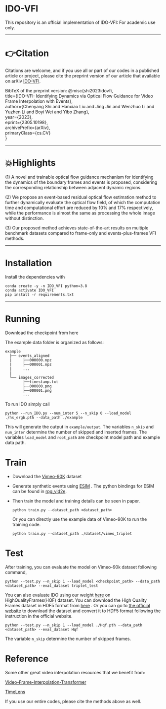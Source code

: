 # IDO-VFI
This repository is an official implementation of IDO-VFI:
For academic use only.

****
# 👉Citation   

Citations are welcome, and if you use all or part of our codes in a published article or project, please cite the preprint version of our article that available on arXiv [IDO-VFI](https://arxiv.org/abs/2305.10198).

BibTeX of the preprint version:
@misc{shi2023idovfi,  
title={IDO-VFI: Identifying Dynamics via Optical Flow Guidance for Video Frame Interpolation with Events},  
author={Chenyang Shi and Hanxiao Liu and Jing Jin and Wenzhuo Li and Yuzhen Li and Boyi Wei and Yibo Zhang},  
year={2023},  
eprint={2305.10198},  
archivePrefix={arXiv},  
primaryClass={cs.CV}  
}

****
# 💥Highlights

(1) A novel and trainable optical flow guidance mechanism for identifying the dynamics of the boundary frames and events is proposed, considering the corresponding relationship between adjacent dynamic regions.

(2) We propose an event-based residual optical flow estimation method to further dynamically evaluate the optical flow field, of which the computation time and computational effort are reduced by 10% and 17% respectively, while the performance is almost the same as processing the whole image without distinction.

(3) Our proposed method achieves state-of-the-art results on multiple benchmark datasets compared to frame-only and events-plus-frames VFI methods.

****

# Installation

Install the dependencies with

```
conda create -y -n IDO_VFI python=3.8
conda activate IDO_VFI
pip install -r requirements.txt
```

****

# Running

Download the checkpoint from here

The example data folder is organized as follows:

```
example
  ├── events_aligned
  |		├──000000.npz
  |		├──000001.npz
  |		...
  |
  └── images_corrected
  		├──timestamp.txt
  		├──000000.png
 		├──000001.png
 		...
```

To run IDO simply call

```
python --run_IDO.py --num_inter 5 --n_skip 0 --load_model ./hs_ergb.pth --data_path ./example
```

This will generate the output in `example/output`. The variables `n_skip` and `num_inter` determine the number of skipped and inserted frames. The variables  `load_model`  and `root_path` are  checkpoint model path and example data path. 

# Train

- Download the [Vimeo-90K](http://toflow.csail.mit.edu/) dataset 
- Generate  synthetic events using [ESIM](https://rpg.ifi.uzh.ch/docs/CORL18_Rebecq.pdf) . The python bindings for ESIM can be found in [rpg_vid2e](https://github.com/uzh-rpg/rpg_vid2e). 

- Then train the model and training details can be seen in paper. 

  ```
  python train.py --dataset_path <dataset_path>
  ```

  Or you can directly use the example data of  Vimeo-90K to run the training code.

  ```
  python train.py --dataset_path ./dataset/vimeo_triplet
  ```

# Test

After training, you can evaluate the model on Vimeo-90k dataset following command,

```
python --test.py --n_skip 1 --load_model <checkpoint_path> --data_path <dataset_path> --eval_dataset triplet_test
```

You can also evaluate IDO using our weight [here](https://drive.google.com/drive/folders/10m6RNhWeaEiDbZxgMYZAAkLIeLxrUkuN?usp=share_link) on HighQualityFrames(HQF) dataset. You can download the High Quality Frames dataset in HDF5 format from [here](https://drive.google.com/drive/folders/1s5JF2Pt4lgFr_x0B3WvCRpAVOob2Y1vn?usp=sharing) . Or you can go to  [the official website](https://github.com/coco-tasks/dataset) to download the dataset and convert it to HDF5 format following the instruction in the official website. 

```
python --test.py --n_skip 1 --load_model ./Hqf.pth --data_path <dataset_path> --eval_dataset Hqf
```

The variable `n_skip` determine the number of skipped frames. 

# Reference

Some other great video interpolation resources that we benefit from:

[Video-Frame-Interpolation-Transformer](https://github.com/zhshi0816/Video-Frame-Interpolation-Transformer)

[TimeLens](https://github.com/uzh-rpg/rpg_timelens)

If you use our entire codes, please cite the methods above as well.
